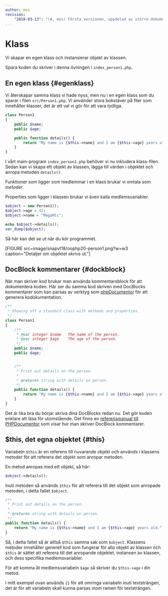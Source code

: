 ```yaml
---
author: mos
revision:
    "2018-03-13": "(A, mos) Första versionen, uppdelad av större dokument."
...
```

Klass
==================================

Vi skapar en egen klass och instansierar objekt av klassen.

Spara koden du skriver i denna övningen i `index_person1.php`.



En egen klass {#egenklass}
----------------------------------

Vi återskapar samma klass vi hade nyss, men nu i en egen klass som du sparar i filen `src/Person1.php`. Vi använder stora bokstäver på filer som innehåller klasser, det är ett val vi gör för att vara tydliga.

```php
class Person1
{
    public $name;
    public $age;

    public function details() {
        return "My name is {$this->name} and I am {$this->age} years old.";
    }
}
```

I vårt main-program `index_person1.php` behöver vi nu inkludera klass-filen. Sedan kan vi skapa ett objekt av klassen, lägga till värden i objektet och anropa metoden `details()`.

Funktioner som ligger som medlemmar i en klass brukar vi omtala som _metoder_.

Properties som ligger i klassen brukar vi även kalla medlemsvariabler.

```php
$object = new Person1();
$object->age = 42;
$object->name = "MegaMic";

echo $object->details();
var_dump($object);
```

Så här kan det se ut när du kör programmet.

[FIGURE src=image/snapvt18/oophp20-person1.png?w=w3 caption="Detaljer om objektet skrivs ut."]



DocBlock kommentarer {#dockblock}
----------------------------------

När man skriver kod brukar man använda kommentarsblock för att dokumentera koden. Här ser du samma kod skriven med DocBlocks kommentarer som kan parsas av verktyg som [phpDocumentor](https://docs.phpdoc.org/) för att generera kodokumentation.

```php
/**
 * Showing off a standard class with methods and properties.
 */
class Person1
{
    /**
     * @var integer $name   The name of the person.
     * @var integer $age    The age of the person.
     */
    public $name;
    public $age;


    /**
     * Print out details on the person.
     *
     * @returns string with details on person.
     */
    public function details() {
        return "My name is {$this->name} and I am {$this->age} years old.";
    }
}
```

Det är lika bra du börjar skriva dina DocBlocks redan nu. Det gör koden enklare att läsa för utomstående. Det finns en [referensmanual till PHPDocumentor](https://docs.phpdoc.org/references/phpdoc/) som visar hur man skriver DocBlock kommentarer.



$this, det egna objektet {#this}
----------------------------------

Variabeln `$this` är en referens till nuvarande objekt och används i klassens metoder för att referera det objekt som anropar metoden.

En metod anropas med ett objekt, så här:

```php
$object->details();
```

Inuti metoden så används `$this` för att referera till det objekt som anropade metoden, i detta fallet `$object`.

```php
/**
 * Print out details on the person.
 *
 * @returns string with details on person.
 */
public function details() {
    return "My name is {$this->name} and I am {$this->age} years old.";
}
```

Så, i detta fallet så är alltså `$this` samma sak som `$object`. Klassens metoder innehåller generell kod som fungerar för alla objekt av klassen och `$this` är sättet att referera till det anropande objektet, instansen av klassen, och dess specifika medlemsvariabler.

För att komma åt medlemsvariabeln `$age` så skriver du `$this->age` i din metod.

I mitt exempel ovan används `{}` för att omringa variabeln inuti textsträngen, det är för att variabeln skall kunna parsas inom ramen för textsträngen.

